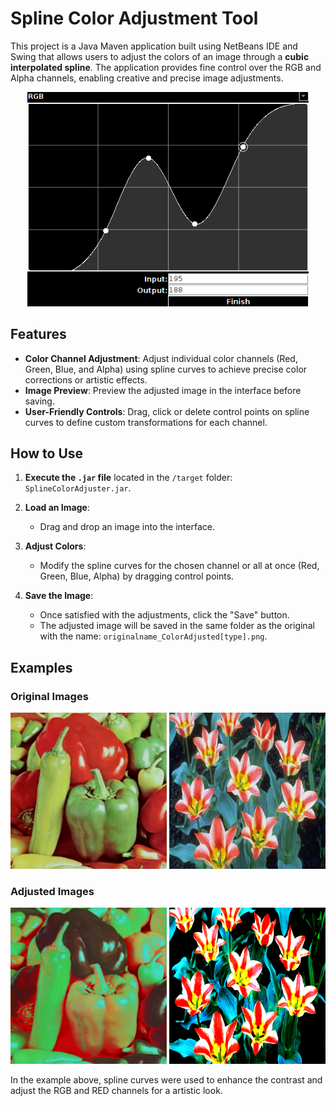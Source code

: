 # Spline Color Adjustment Tool

This project is a Java Maven application built using NetBeans IDE and Swing that allows users to adjust the colors of an image through a **cubic interpolated spline**. The application provides fine control over the RGB and Alpha channels, enabling creative and precise image adjustments.

<p align="center">
  <img src="images/interface.png" width="450" alt="Application Interface">
</p>

## **Features**

- **Color Channel Adjustment**: Adjust individual color channels (Red, Green, Blue, and Alpha) using spline curves to achieve precise color corrections or artistic effects.
- **Image Preview**: Preview the adjusted image in the interface before saving.
- **User-Friendly Controls**: Drag, click or delete control points on spline curves to define custom transformations for each channel.

## **How to Use**

1. **Execute the `.jar` file** located in the `/target` folder: `SplineColorAdjuster.jar`.

2. **Load an Image**:
   - Drag and drop an image into the interface.

3. **Adjust Colors**:
   - Modify the spline curves for the chosen channel or all at once (Red, Green, Blue, Alpha) by dragging control points.

4. **Save the Image**:
   - Once satisfied with the adjustments, click the "Save" button.
   - The adjusted image will be saved in the same folder as the original with the name: 
     `originalname_ColorAdjusted[type].png`.

## **Examples**

### Original Images
<p align="center">
  <img src="images/peppers_color.png" width="250" height="250" alt="Original Image 1">
  <img src="images/tulips.png" width="250" height="250" alt="Original Image 2">
</p>

### Adjusted Images
<p align="center">
  <img src="images/peppers_color_ColorAdjusted%5BRED%5D.png" width="250" height="250" alt="Adjusted Image 1">
  <img src="images/tulips_ColorAdjusted%5BRGB%5D.png" width="250" height="250" alt="Original Image 2">
</p>

In the example above, spline curves were used to enhance the contrast and adjust the RGB and RED channels for a artistic look.

